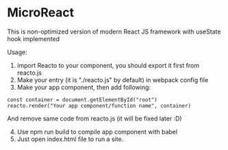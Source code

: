 # MicroReact
This is non-optimized version of modern React JS framework with useState hook implemented

Usage: 
1) import Reacto to your component, you should export it first from reacto.js
2) Make your entry (it is "./reacto.js" by default) in webpack config file
3) Make your app component, then add following:
  ```
  const container = document.getElementById("root")
  reacto.render("Your app component/function name", container)
  ```
  And remove same code from reacto.js (it will be fixed later :D)
  
  
  

4) Use npm run build to compile app component with babel
5) Just open index.html file to run a site.
